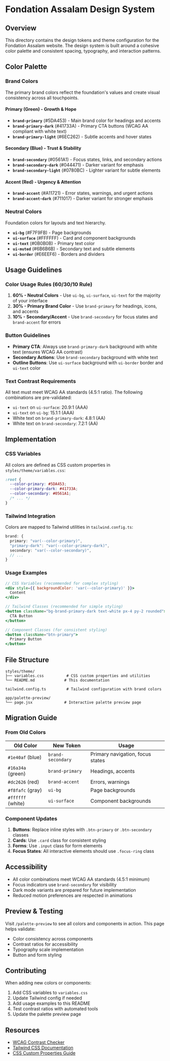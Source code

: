 # Fondation Assalam Design System

## Overview

This directory contains the design tokens and theme configuration for the Fondation Assalam website. The design system is built around a cohesive color palette and consistent spacing, typography, and interaction patterns.

## Color Palette

### Brand Colors

The primary brand colors reflect the foundation's values and create visual consistency across all touchpoints.

#### Primary (Green) - Growth & Hope
- **`brand-primary`** (#5DA453) - Main brand color for headings and accents
- **`brand-primary-dark`** (#41733A) - Primary CTA buttons (WCAG AA compliant with white text)
- **`brand-primary-light`** (#6EC262) - Subtle accents and hover states

#### Secondary (Blue) - Trust & Stability
- **`brand-secondary`** (#0561A1) - Focus states, links, and secondary actions
- **`brand-secondary-dark`** (#044471) - Darker variant for emphasis
- **`brand-secondary-light`** (#0780BC) - Lighter variant for subtle elements

#### Accent (Red) - Urgency & Attention
- **`brand-accent`** (#A11721) - Error states, warnings, and urgent actions
- **`brand-accent-dark`** (#711017) - Darker variant for stronger emphasis

### Neutral Colors

Foundation colors for layouts and text hierarchy.

- **`ui-bg`** (#F7F9FB) - Page backgrounds
- **`ui-surface`** (#FFFFFF) - Card and component backgrounds
- **`ui-text`** (#0B0B0B) - Primary text color
- **`ui-muted`** (#6B6B6B) - Secondary text and subtle elements
- **`ui-border`** (#E6EEF6) - Borders and dividers

## Usage Guidelines

### Color Usage Rules (60/30/10 Rule)

1. **60% - Neutral Colors** - Use `ui-bg`, `ui-surface`, `ui-text` for the majority of your interface
2. **30% - Primary Brand Color** - Use `brand-primary` for headings, icons, and accents
3. **10% - Secondary/Accent** - Use `brand-secondary` for focus states and `brand-accent` for errors

### Button Guidelines

- **Primary CTA**: Always use `brand-primary-dark` background with white text (ensures WCAG AA contrast)
- **Secondary Actions**: Use `brand-secondary` background with white text
- **Outline Buttons**: Use `ui-surface` background with `ui-border` border and `ui-text` color

### Text Contrast Requirements

All text must meet WCAG AA standards (4.5:1 ratio). The following combinations are pre-validated:

- `ui-text` on `ui-surface`: 20.9:1 (AAA)
- `ui-text` on `ui-bg`: 15.1:1 (AAA)
- White text on `brand-primary-dark`: 4.8:1 (AA)
- White text on `brand-secondary`: 7.2:1 (AA)

## Implementation

### CSS Variables

All colors are defined as CSS custom properties in `styles/theme/variables.css`:

```css
:root {
  --color-primary: #5DA453;
  --color-primary-dark: #41733A;
  --color-secondary: #0561A1;
  /* ... */
}
```

### Tailwind Integration

Colors are mapped to Tailwind utilities in `tailwind.config.ts`:

```typescript
brand: {
  primary: "var(--color-primary)",
  "primary-dark": "var(--color-primary-dark)",
  secondary: "var(--color-secondary)",
  // ...
}
```

### Usage Examples

```jsx
// CSS Variables (recommended for complex styling)
<div style={{ backgroundColor: 'var(--color-primary)' }}>
  Content
</div>

// Tailwind Classes (recommended for simple styling)
<button className="bg-brand-primary-dark text-white px-4 py-2 rounded">
  CTA Button
</button>

// Component Classes (for consistent styling)
<button className="btn-primary">
  Primary Button
</button>
```

## File Structure

```
styles/theme/
├── variables.css          # CSS custom properties and utilities
└── README.md             # This documentation

tailwind.config.ts         # Tailwind configuration with brand colors

app/palette-preview/
└── page.jsx              # Interactive palette preview page
```

## Migration Guide

### From Old Colors

| Old Color | New Token | Usage |
|-----------|-----------|-------|
| `#1e40af` (blue) | `brand-secondary` | Primary navigation, focus states |
| `#16a34a` (green) | `brand-primary` | Headings, accents |
| `#dc2626` (red) | `brand-accent` | Errors, warnings |
| `#f8fafc` (gray) | `ui-bg` | Page backgrounds |
| `#ffffff` (white) | `ui-surface` | Component backgrounds |

### Component Updates

1. **Buttons**: Replace inline styles with `.btn-primary` or `.btn-secondary` classes
2. **Cards**: Use `.card` class for consistent styling
3. **Forms**: Use `.input` class for form elements
4. **Focus States**: All interactive elements should use `.focus-ring` class

## Accessibility

- All color combinations meet WCAG AA standards (4.5:1 minimum)
- Focus indicators use `brand-secondary` for visibility
- Dark mode variants are prepared for future implementation
- Reduced motion preferences are respected in animations

## Preview & Testing

Visit `/palette-preview` to see all colors and components in action. This page helps validate:

- Color consistency across components
- Contrast ratios for accessibility
- Typography scale implementation
- Button and form styling

## Contributing

When adding new colors or components:

1. Add CSS variables to `variables.css`
2. Update Tailwind config if needed
3. Add usage examples to this README
4. Test contrast ratios with automated tools
5. Update the palette preview page

## Resources

- [WCAG Contrast Checker](https://webaim.org/resources/contrastchecker/)
- [Tailwind CSS Documentation](https://tailwindcss.com/docs)
- [CSS Custom Properties Guide](https://developer.mozilla.org/en-US/docs/Web/CSS/Using_CSS_custom_properties)
